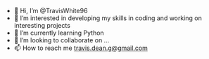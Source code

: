 - 👋 Hi, I’m @TravisWhite96
- 👀 I’m interested in developing my skills in coding and working on interesting projects
- 🌱 I’m currently learning Python
- 💞️ I’m looking to collaborate on ...
- 📫 How to reach me travis.dean.g@gmail.com

<!---
TravisWhite96/TravisWhite96 is a ✨ special ✨ repository because its `README.md` (this file) appears on your GitHub profile.
You can click the Preview link to take a look at your changes.
--->
